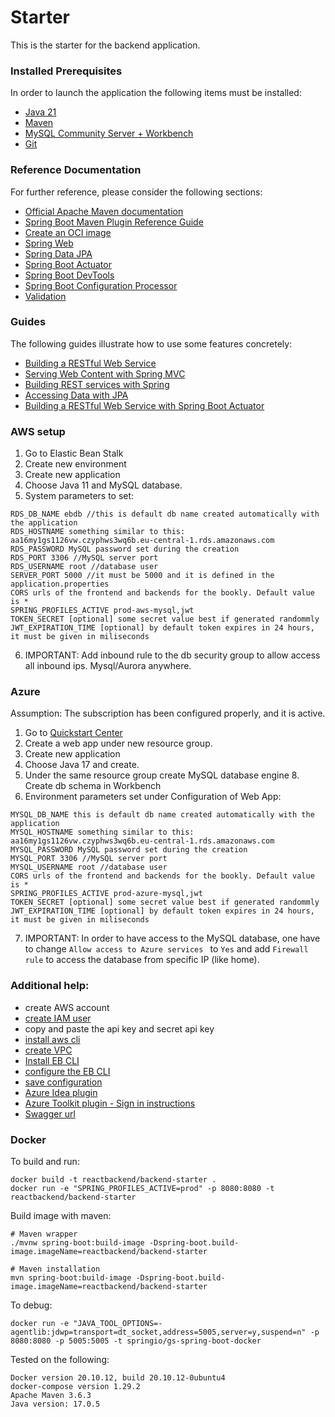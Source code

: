 # Starter
This is the starter for the backend application.

### Installed Prerequisites
In order to launch the application the following items must be installed:
* [Java 21](https://adoptopenjdk.net/)
* [Maven](https://maven.apache.org/download.cgi)
* [MySQL Community Server + Workbench](https://dev.mysql.com/downloads/installer/)
* [Git](https://git-scm.com/downloads)

### Reference Documentation
For further reference, please consider the following sections:

* [Official Apache Maven documentation](https://maven.apache.org/guides/index.html)
* [Spring Boot Maven Plugin Reference Guide](https://docs.spring.io/spring-boot/docs/2.4.0-SNAPSHOT/maven-plugin/reference/html/)
* [Create an OCI image](https://docs.spring.io/spring-boot/docs/2.4.0-SNAPSHOT/maven-plugin/reference/html/#build-image)
* [Spring Web](https://docs.spring.io/spring-boot/docs/3.0.0/reference/htmlsingle/#boot-features-developing-web-applications)
* [Spring Data JPA](https://docs.spring.io/spring-boot/docs/3.0.0/reference/htmlsingle/#boot-features-jpa-and-spring-data)
* [Spring Boot Actuator](https://docs.spring.io/spring-boot/docs/3.0.0/reference/htmlsingle/#production-ready)
* [Spring Boot DevTools](https://docs.spring.io/spring-boot/docs/3.0.0/reference/htmlsingle/#using-boot-devtools)
* [Spring Boot Configuration Processor](https://docs.spring.io/spring-boot/docs/3.0.0/reference/htmlsingle/#features.external-config.typesafe-configuration-properties)
* [Validation](https://docs.spring.io/spring-boot/docs/3.0.0/reference/htmlsingle/#io.validation)

### Guides
The following guides illustrate how to use some features concretely:

* [Building a RESTful Web Service](https://spring.io/guides/gs/rest-service/)
* [Serving Web Content with Spring MVC](https://spring.io/guides/gs/serving-web-content/)
* [Building REST services with Spring](https://spring.io/guides/tutorials/bookmarks/)
* [Accessing Data with JPA](https://spring.io/guides/gs/accessing-data-jpa/)
* [Building a RESTful Web Service with Spring Boot Actuator](https://spring.io/guides/gs/actuator-service/)

### AWS setup
1. Go to Elastic Bean Stalk
2. Create new environment
3. Create new application
4. Choose Java 11 and MySQL database.
5. System parameters to set:
```
RDS_DB_NAME ebdb //this is default db name created automatically with the application
RDS_HOSTNAME something similar to this: aa16my1gs1126vw.czyphws3wq6b.eu-central-1.rds.amazonaws.com
RDS_PASSWORD MySQL password set during the creation
RDS_PORT 3306 //MySQL server port
RDS_USERNAME root //database user
SERVER_PORT 5000 //it must be 5000 and it is defined in the application.properties
CORS urls of the frontend and backends for the bookly. Default value is *
SPRING_PROFILES_ACTIVE prod-aws-mysql,jwt
TOKEN_SECRET [optional] some secret value best if generated randommly
JWT_EXPIRATION_TIME [optional] by default token expires in 24 hours, it must be given in miliseconds
```
6. IMPORTANT: Add inbound rule to the db security group to allow access all inbound ips. Mysql/Aurora anywhere.

### Azure
Assumption: The subscription has been configured properly, and it is active. 
1. Go to [Quickstart Center](https://portal.azure.com/?quickstart=true#blade/Microsoft_Azure_Resources/QuickstartCenterBlade)
2. Create a web app under new resource group.
3. Create new application
4. Choose Java 17 and create.
5. Under the same resource group create MySQL database engine 8. Create db schema in Workbench
6. Environment parameters set under Configuration of Web App:
```
MYSQL_DB_NAME this is default db name created automatically with the application
MYSQL_HOSTNAME something similar to this: aa16my1gs1126vw.czyphws3wq6b.eu-central-1.rds.amazonaws.com
MYSQL_PASSWORD MySQL password set during the creation
MYSQL_PORT 3306 //MySQL server port
MYSQL_USERNAME root //database user
CORS urls of the frontend and backends for the bookly. Default value is *
SPRING_PROFILES_ACTIVE prod-azure-mysql,jwt
TOKEN_SECRET [optional] some secret value best if generated randommly
JWT_EXPIRATION_TIME [optional] by default token expires in 24 hours, it must be given in miliseconds
```
7. IMPORTANT: In order to have access to the MySQL database, one have to change `Allow access to Azure services
   ` to `Yes` and add `Firewall rule` to access the database from specific IP (like home).
### Additional help:
- create AWS account
- [create IAM user](https://docs.aws.amazon.com/IAM/latest/UserGuide/id_users_create.html)
- copy and paste the api key and secret api key
- [install aws cli](https://docs.aws.amazon.com/cli/latest/userguide/install-cliv2.html)
- [create VPC](https://docs.aws.amazon.com/vpc/latest/userguide/default-vpc.html#create-default-vpc)
- [Install EB CLI](https://docs.aws.amazon.com/elasticbeanstalk/latest/dg/eb-cli3-install-windows.html)
- [configure the EB CLI](https://docs.aws.amazon.com/elasticbeanstalk/latest/dg/eb-cli3-configuration.html)
- [save configuration](https://docs.aws.amazon.com/elasticbeanstalk/latest/dg/environment-configuration-savedconfig.html)
- [Azure Idea plugin](https://docs.microsoft.com/en-us/azure/developer/java/toolkit-for-intellij/create-hello-world-web-app)
- [Azure Toolkit plugin - Sign in instructions](https://learn.microsoft.com/en-us/azure/developer/java/toolkit-for-intellij/sign-in-instructions)
- [Swagger url](http://localhost:8080/swagger-ui/index.html)

### Docker
To build and run:
```
docker build -t reactbackend/backend-starter .
docker run -e "SPRING_PROFILES_ACTIVE=prod" -p 8080:8080 -t reactbackend/backend-starter
```

Build image with maven:
```
# Maven wrapper
./mvnw spring-boot:build-image -Dspring-boot.build-image.imageName=reactbackend/backend-starter

# Maven installation
mvn spring-boot:build-image -Dspring-boot.build-image.imageName=reactbackend/backend-starter
```

To debug:
```
docker run -e "JAVA_TOOL_OPTIONS=-agentlib:jdwp=transport=dt_socket,address=5005,server=y,suspend=n" -p 8080:8080 -p 5005:5005 -t springio/gs-spring-boot-docker
```

Tested on the following:
```
Docker version 20.10.12, build 20.10.12-0ubuntu4
docker-compose version 1.29.2
Apache Maven 3.6.3
Java version: 17.0.5
```